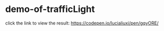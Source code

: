 # demo-of-trafficLight

click the link to view the result: https://codepen.io/lucialiuxi/pen/gqyORE/
